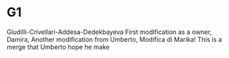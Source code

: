 # G1
Giudilli-Crivellari-Addesa-Dedekbayeva
First modification as a owner, 
Damira, 
Another modification from Umberto, 
Modifica di Marika!
This is a merge that Umberto hope he make